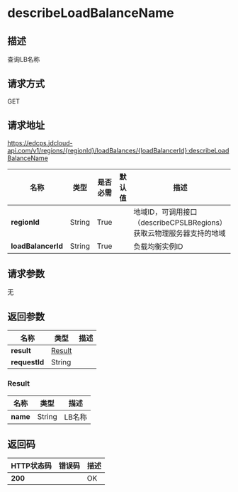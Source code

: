 # describeLoadBalanceName


## 描述
查询LB名称

## 请求方式
GET

## 请求地址
https://edcps.jdcloud-api.com/v1/regions/{regionId}/loadBalances/{loadBalancerId}:describeLoadBalanceName

|名称|类型|是否必需|默认值|描述|
|---|---|---|---|---|
|**regionId**|String|True| |地域ID，可调用接口（describeCPSLBRegions）获取云物理服务器支持的地域|
|**loadBalancerId**|String|True| |负载均衡实例ID|

## 请求参数
无


## 返回参数
|名称|类型|描述|
|---|---|---|
|**result**|[Result](#result)| |
|**requestId**|String| |

### <div id="Result">Result</div>
|名称|类型|描述|
|---|---|---|
|**name**|String|LB名称|

## 返回码
|HTTP状态码|错误码|描述|
|---|---|---|
|**200**||OK|

